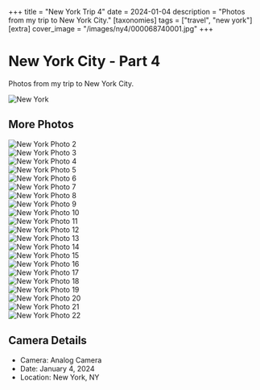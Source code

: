 +++
title = "New York Trip 4"
date = 2024-01-04
description = "Photos from my trip to New York City."
[taxonomies]
tags = ["travel", "new york"]
[extra]
cover_image = "/images/ny4/000068740001.jpg"
+++

# New York City - Part 4

Photos from my trip to New York City.

![New York](/images/ny4/240104000078230001.jpg)

## More Photos

![New York Photo 2](/images/ny4/000068740003.jpg)  
![New York Photo 3](/images/ny4/000068740007.jpg)  
![New York Photo 4](/images/ny4/000068740008.jpg)  
![New York Photo 5](/images/ny4/000068740009.jpg)  
![New York Photo 6](/images/ny4/000068740010.jpg)  
![New York Photo 7](/images/ny4/000068740011.jpg)  
![New York Photo 8](/images/ny4/000068740012.jpg)  
![New York Photo 9](/images/ny4/000068740013.jpg)  
![New York Photo 10](/images/ny4/000068740016.jpg)  
![New York Photo 11](/images/ny4/000068740017.jpg)  
![New York Photo 12](/images/ny4/000068740019.jpg)  
![New York Photo 13](/images/ny4/000068740021.jpg)  
![New York Photo 14](/images/ny4/000068740022.jpg)  
![New York Photo 15](/images/ny4/000068740023.jpg)  
![New York Photo 16](/images/ny4/000068740025.jpg)  
![New York Photo 17](/images/ny4/000068740027.jpg)  
![New York Photo 18](/images/ny4/000068740031.jpg)  
![New York Photo 19](/images/ny4/000068740033.jpg)  
![New York Photo 20](/images/ny4/000068740034.jpg)  
![New York Photo 21](/images/ny4/000068740038.jpg)  
![New York Photo 22](/images/ny4/000068740039.jpg)

## Camera Details

- Camera: Analog Camera
- Date: January 4, 2024
- Location: New York, NY
